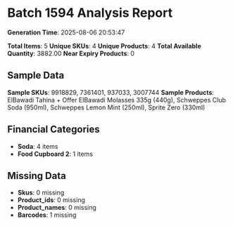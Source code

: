 # Batch 1594 Analysis Report

**Generation Time**: 2025-08-06 20:53:47

**Total Items**: 5
**Unique SKUs**: 4
**Unique Products**: 4
**Total Available Quantity**: 3882.00
**Near Expiry Products**: 0

## Sample Data
**Sample SKUs**: 9918829, 7361401, 937033, 3007744
**Sample Products**: ElBawadi Tahina + Offer ElBawadi Molasses 335g (440g), Schweppes Club Soda (950ml), Schweppes Lemon Mint (250ml), Sprite Zero (330ml)

## Financial Categories
- **Soda**: 4 items
- **Food Cupboard 2**: 1 items

## Missing Data
- **Skus**: 0 missing
- **Product_ids**: 0 missing
- **Product_names**: 0 missing
- **Barcodes**: 1 missing
